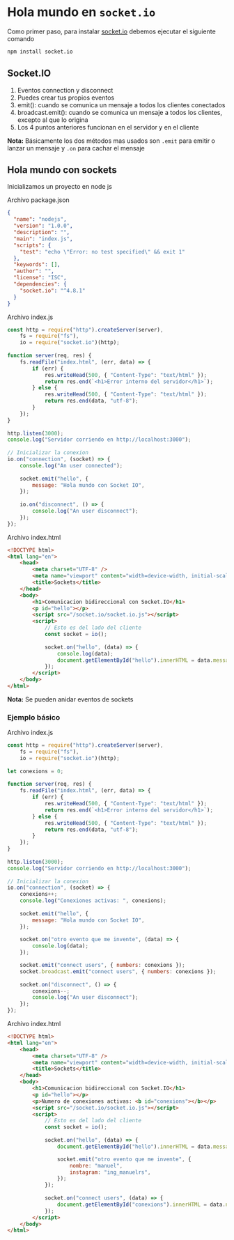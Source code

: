 # **Hola mundo en `socket.io`**

Como primer paso, para instalar [socket.io](https://socket.io/) debemos ejecutar el siguiente comando 

```bash
npm install socket.io
```


## Socket.IO

1. Eventos connection y disconnect
2. Puedes crear tus propios eventos
3. emit(): cuando se comunica un mensaje a todos los clientes conectados
4. broadcast.emit(): cuando se comunica un mensaje a todos los clientes, excepto al que lo origina
5. Los 4 puntos anteriores funcionan en el servidor y en el cliente


**Nota:** Básicamente los dos métodos mas usados son `.emit` para emitir o lanzar un mensaje y `.on` para cachar el mensaje 


## Hola mundo con sockets

Inicializamos un proyecto en node js

Archivo package.json
```json
{
  "name": "nodejs",
  "version": "1.0.0",
  "description": "",
  "main": "index.js",
  "scripts": {
    "test": "echo \"Error: no test specified\" && exit 1"
  },
  "keywords": [],
  "author": "",
  "license": "ISC",
  "dependencies": {
    "socket.io": "^4.8.1"
  }
}
```

Archivo index.js
```javascript
const http = require("http").createServer(server),
    fs = require("fs"),
    io = require("socket.io")(http);
  
function server(req, res) {
    fs.readFile("index.html", (err, data) => {
        if (err) {
            res.writeHead(500, { "Content-Type": "text/html" });
            return res.end(`<h1>Error interno del servidor</h1>`);
        } else {
            res.writeHead(500, { "Content-Type": "text/html" });
            return res.end(data, "utf-8");
        }
    });
}
  
http.listen(3000);
console.log("Servidor corriendo en http://localhost:3000");
  
// Inicializar la conexion
io.on("connection", (socket) => {
    console.log("An user connected");
  
    socket.emit("hello", {
        message: "Hola mundo con Socket IO",
    });
  
    io.on("disconnect", () => {
        console.log("An user disconnect");
    });
});
```

Archivo index.html
```html
<!DOCTYPE html>
<html lang="en">
    <head>
        <meta charset="UTF-8" />
        <meta name="viewport" content="width=device-width, initial-scale=1.0" />
        <title>Sockets</title>
    </head>
    <body>
        <h1>Comunicacion bidireccional con Socket.IO</h1>
        <p id="hello"></p>
        <script src="/socket.io/socket.io.js"></script>
        <script>
            // Esto es del lado del cliente
            const socket = io();
  
            socket.on("hello", (data) => {
                console.log(data);
                document.getElementById("hello").innerHTML = data.message;
            });
        </script>
    </body>
</html>
```


**Nota:** Se pueden anidar eventos de sockets

### Ejemplo básico 

Archivo index.js
```javascript
const http = require("http").createServer(server),
    fs = require("fs"),
    io = require("socket.io")(http);
    
let conexions = 0;
  
function server(req, res) {
    fs.readFile("index.html", (err, data) => {
        if (err) {
            res.writeHead(500, { "Content-Type": "text/html" });
            return res.end(`<h1>Error interno del servidor</h1>`);
        } else {
            res.writeHead(500, { "Content-Type": "text/html" });
            return res.end(data, "utf-8");
        }
    });
}
  
http.listen(3000);
console.log("Servidor corriendo en http://localhost:3000");
  
// Inicializar la conexion
io.on("connection", (socket) => {
    conexions++;
    console.log("Conexiones activas: ", conexions);
  
    socket.emit("hello", {
        message: "Hola mundo con Socket IO",
    });
  
    socket.on("otro evento que me invente", (data) => {
        console.log(data);
    });

    socket.emit("connect users", { numbers: conexions });
    socket.broadcast.emit("connect users", { numbers: conexions });
  
    socket.on("disconnect", () => {
        conexions--;
        console.log("An user disconnect");
    });
});
```

Archivo index.html
```html
<!DOCTYPE html>
<html lang="en">
    <head>
        <meta charset="UTF-8" />
        <meta name="viewport" content="width=device-width, initial-scale=1.0" />
        <title>Sockets</title>
    </head>
    <body>
        <h1>Comunicacion bidireccional con Socket.IO</h1>
        <p id="hello"></p>
        <p>Numero de conexiones activas: <b id="conexions"></b></p>
        <script src="/socket.io/socket.io.js"></script>
        <script>
            // Esto es del lado del cliente
            const socket = io();
  
            socket.on("hello", (data) => {
                document.getElementById("hello").innerHTML = data.message;

                socket.emit("otro evento que me invente", {
                    nombre: "manuel",
                    instagram: "ing_manuelrs",
                });
            });
  
            socket.on("connect users", (data) => {
                document.getElementById("conexions").innerHTML = data.numbers;
            });
        </script>
    </body>
</html>
```


